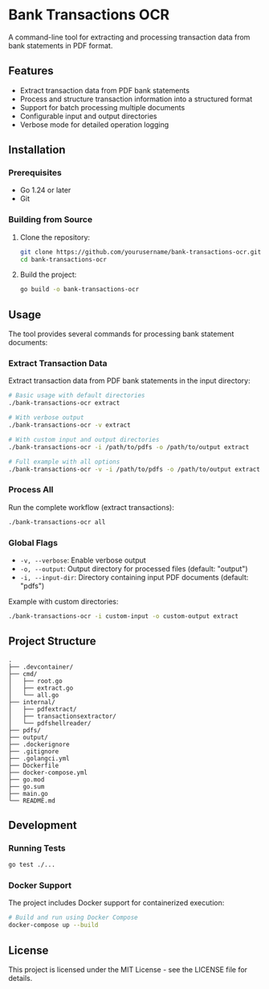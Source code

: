 # Bank Transactions OCR

A command-line tool for extracting and processing transaction data from bank statements in PDF format.

## Features

- Extract transaction data from PDF bank statements
- Process and structure transaction information into a structured format
- Support for batch processing multiple documents
- Configurable input and output directories
- Verbose mode for detailed operation logging

## Installation

### Prerequisites

- Go 1.24 or later
- Git

### Building from Source

1. Clone the repository:
   ```bash
   git clone https://github.com/yourusername/bank-transactions-ocr.git
   cd bank-transactions-ocr
   ```

2. Build the project:
   ```bash
   go build -o bank-transactions-ocr
   ```

## Usage

The tool provides several commands for processing bank statement documents:

### Extract Transaction Data

Extract transaction data from PDF bank statements in the input directory:

```bash
# Basic usage with default directories
./bank-transactions-ocr extract

# With verbose output
./bank-transactions-ocr -v extract

# With custom input and output directories
./bank-transactions-ocr -i /path/to/pdfs -o /path/to/output extract

# Full example with all options
./bank-transactions-ocr -v -i /path/to/pdfs -o /path/to/output extract
```

### Process All

Run the complete workflow (extract transactions):

```bash
./bank-transactions-ocr all
```

### Global Flags

- `-v, --verbose`: Enable verbose output
- `-o, --output`: Output directory for processed files (default: "output")
- `-i, --input-dir`: Directory containing input PDF documents (default: "pdfs")

Example with custom directories:
```bash
./bank-transactions-ocr -i custom-input -o custom-output extract
```

## Project Structure

```
.
├── .devcontainer/
├── cmd/
│   ├── root.go
│   ├── extract.go
│   └── all.go
├── internal/
│   ├── pdfextract/
│   ├── transactionsextractor/
│   └── pdfshellreader/
├── pdfs/
├── output/
├── .dockerignore
├── .gitignore
├── .golangci.yml
├── Dockerfile
├── docker-compose.yml
├── go.mod
├── go.sum
├── main.go
└── README.md
```

## Development

### Running Tests

```bash
go test ./...
```

### Docker Support

The project includes Docker support for containerized execution:

```bash
# Build and run using Docker Compose
docker-compose up --build
```

## License

This project is licensed under the MIT License - see the LICENSE file for details. 